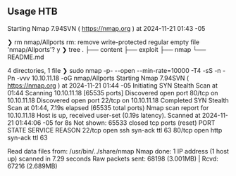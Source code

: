 ## Usage HTB

Starting Nmap 7.94SVN ( https://nmap.org ) at 2024-11-21 01:43 -05

❯ rm nmap/Allports
rm: remove write-protected regular empty file 'nmap/Allports'? y
❯ tree
.
├── content
├── exploit
├── nmap
└── README.md

4 directories, 1 file
❯ sudo nmap -p- --open --min-rate=10000 -T4 -sS -n -Pn -vvv 10.10.11.18 -oG nmap/Allports
Starting Nmap 7.94SVN ( https://nmap.org ) at 2024-11-21 01:44 -05
Initiating SYN Stealth Scan at 01:44
Scanning 10.10.11.18 [65535 ports]
Discovered open port 80/tcp on 10.10.11.18
Discovered open port 22/tcp on 10.10.11.18
Completed SYN Stealth Scan at 01:44, 7.19s elapsed (65535 total ports)
Nmap scan report for 10.10.11.18
Host is up, received user-set (0.19s latency).
Scanned at 2024-11-21 01:44:06 -05 for 8s
Not shown: 65533 closed tcp ports (reset)
PORT   STATE SERVICE REASON
22/tcp open  ssh     syn-ack ttl 63
80/tcp open  http    syn-ack ttl 63

Read data files from: /usr/bin/../share/nmap
Nmap done: 1 IP address (1 host up) scanned in 7.29 seconds
           Raw packets sent: 68198 (3.001MB) | Rcvd: 67216 (2.689MB)